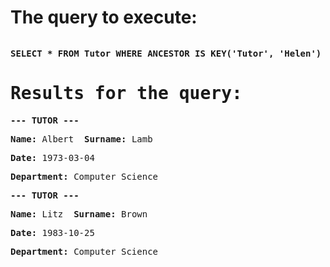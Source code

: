 
<!-- saved from url=(0031)http://localhost:8080/inputfile -->
<html><head><meta http-equiv="Content-Type" content="text/html; charset=UTF-8"></head><body><h1>The query to execute:</h1><pre><p><b>SELECT * FROM Tutor WHERE ANCESTOR IS KEY('Tutor', 'Helen') AND department = 'Computer Science' AND date &lt; DATETIME('1983-12-15 00:00:00') AND date &gt; DATETIME('1972-04-07 00:00:00')</b></p><h1>Results for the query:</h1><p><b>--- TUTOR ---</b><p><p><b>Name:</b> Albert  <b>Surname:</b> Lamb </p><p><b>Date:</b> 1973-03-04 </p><p><b>Department:</b> Computer Science </p><p><b>--- TUTOR ---</b><p><p><b>Name:</b> Litz  <b>Surname:</b> Brown </p><p><b>Date:</b> 1983-10-25 </p><p><b>Department:</b> Computer Science </p></pre></body></html>
